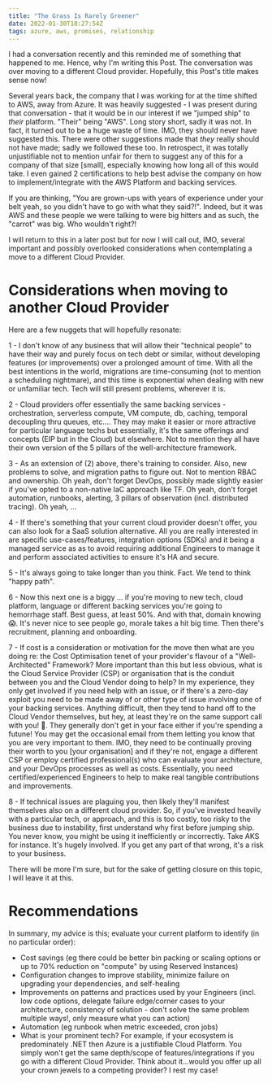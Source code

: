 ```yaml
---
title: "The Grass Is Rarely Greener"
date: 2022-01-30T18:27:54Z
tags: azure, aws, promises, relationship
---
```


I had a conversation recently and this reminded me of something that happened to me.  Hence, why I'm writing this Post.  The conversation was over moving to a different Cloud provider. Hopefully, this Post's title makes sense now!

Several years back, the company that I was working for at the time shifted to AWS, away from Azure.  It was heavily suggested - I was present during that conversation - that it would be in our interest if we "jumped ship" to _their_ platform.  "Their" being "AWS".  Long story short, sadly it was not.  In fact, it turned out to be a huge waste of time.  IMO, they should never have suggested this.  There were other suggestions made that _they_ really should not have made; sadly we followed these too.  In retrospect, it was totally unjustifiable not to mention unfair for them to suggest any of this for a company of that size [small], especially knowing how long all of this would take.  I even gained 2 certifications to help best advise the company on how to implement/integrate with the AWS Platform and backing services.

If you are thinking, "You are grown-ups with years of experience under your belt yeah, so you didn't have to go with what they said?!".  Indeed, but it was AWS and these people we were talking to were big hitters and as such, the "carrot" was big. Who wouldn't right?!

I will return to this in a later post but for now I will call out, IMO, several important and possibly overlooked considerations when contemplating a move to a different Cloud Provider.

# Considerations when moving to another Cloud Provider

Here are a few nuggets that will hopefully resonate:

1 - I don't know of any business that will allow their "technical people" to have their way and purely focus on tech debt or similar, without developing features (or improvements) over a prolonged amount of time.  With all the best intentions in the world, migrations are time-consuming (not to mention a scheduling nightmare), and this time is exponential when dealing with new or unfamiliar tech.  Tech will still present problems, wherever it is.

2 - Cloud providers offer essentially the same backing services - orchestration, serverless compute, VM compute, db, caching, temporal decoupling thru queues, etc.... They may make it easier or more attractive for particular language techs but essentially, it's the same offerings and concepts (EIP but in the Cloud) but elsewhere. Not to mention they all have their own version of the 5 pillars of the well-architecture framework.

3 - As an extension of (2) above, there's training to consider.  Also, new problems to solve, and migration paths to figure out.  Not to mention RBAC and ownership.  Oh yeah, don't forget DevOps, possibly made slightly easier if you've opted to a non-native IaC approach like TF.  Oh yeah, don't forget automation, runbooks, alerting, 3 pillars of observation (incl. distributed tracing). Oh yeah, ...

4 - If there's something that your current cloud provider doesn't offer, you can also look for a SaaS solution alternative.  All you are really interested in are specific use-cases/features, integration options (SDKs) and it being a managed service as as to avoid requiring additional Engineers to manage it and perform associated activities to ensure it's HA and secure.  

5 - It's always going to take longer than you think.  Fact.  We tend to think "happy path".

6 - Now this next one is a biggy ... if you're moving to new tech, cloud platform, language or different backing services you're going to hemorrhage staff.  Best guess, at least 50%.  And with that, domain knowing 😱.  It's never nice to see people go, morale takes a hit big time.  Then there's recruitment, planning and onboarding.

7 - If cost is a consideration or motivation for the move then what are you doing re: the Cost Optimisation tenet of your provider's flavour of a "Well-Architected" Framework?  More important than this but less obvious, what is the Cloud Service Provider (CSP) or organisation that is the conduit between you and the Cloud Vendor doing to help?  In my experience, they only get involved if you need help with an issue, or if there's a zero-day exploit you need to be made away of or other type of issue involving one of your backing services.  Anything difficult, then they tend to hand off to the Cloud Vendor themselves, but hey, at least they're on the same support call with you! 👀.  They generally don't get in your face either if you're spending a futune!  You may get the occasional email from them letting you know that you are very important to them.  IMO, they need to be continually proving their worth to you [your organisation] and if they're not, engage a different CSP  or employ certified professional(s) who can evaluate your architecture, and your DevOps processes as well as costs.  Essentially, you need certified/experienced Engineers to help to make real tangible contributions and improvements.

8 - If technical issues are plaguing you, then likely they'll manifest themselves also on a different cloud provider.  So, if you've invested heavily with a particular tech, or approach, and this is too costly, too risky to the business due to instability, first understand why first before jumping ship.  You never know, you might be using it inefficiently or incorrectly.  Take AKS for instance.  It's hugely involved.  If you get any part of that wrong, it's a risk to your business.

There will be more I'm sure, but for the sake of getting closure on this topic, I will leave it at this.  

# Recommendations

In summary, my advice is this; evaluate your current platform to identify (in no particular order):

- Cost savings (eg there could be better bin packing or scaling options or up to 70% reduction on "compute" by using Reserved Instances)
- Configuration changes to improve stability, minimize failure on upgrading your dependencies, and self-healing
- Improvements on patterns and practices used by your Engineers (incl. low code options, delegate failure edge/corner cases to your architecture, consistency of solution - don't solve the same problem multiple ways!, only measure what you can action)
- Automation (eg runbook when metric exceeded, cron jobs)
- What is your prominent tech?  For example, if your ecosystem is predominately .NET then Azure is a justifiable Cloud Platform.  You simply won't get the same depth/scope of features/integrations if you go with a different Cloud Provider.  Think about it...would you offer up all your crown jewels to a competing provider? I rest my case!

